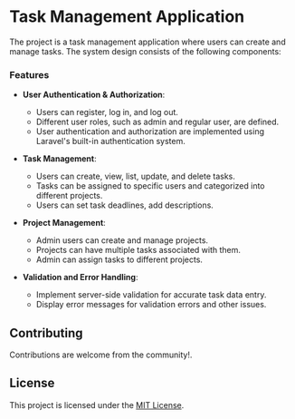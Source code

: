 # Task Management Application
The project is a task management application where users can create and manage tasks. The system design consists of the following components:

### Features

- **User Authentication & Authorization**:
  - Users can register, log in, and log out.
  - Different user roles, such as admin and regular user, are defined.
  - User authentication and authorization are implemented using Laravel's built-in authentication system.

- **Task Management**:
  - Users can create, view, list, update, and delete tasks.
  - Tasks can be assigned to specific users and categorized into different projects.
  - Users can set task deadlines, add descriptions.

- **Project Management**:
  - Admin users can create and manage projects.
  - Projects can have multiple tasks associated with them.
  - Admin can assign tasks to different projects.

- **Validation and Error Handling**:
  - Implement server-side validation for accurate task data entry.
  - Display error messages for validation errors and other issues.



## Contributing

Contributions are welcome from the community!.


## License

This project is licensed under the [MIT License](LICENSE).
